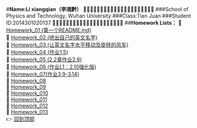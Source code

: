 #**Name:Li xiangqian（李湘黔）**
:dolphin::dolphin::dolphin::dolphin::dolphin::dolphin::dolphin::dolphin::dolphin::dolphin::dolphin::dolphin::dolphin::dolphin::dolphin::dolphin::dolphin::dolphin::dolphin::dolphin::dolphin:
###School of Physics and Technology, Wuhan University
###Class:Tian Juan
###Student ID:2014301020137
:dolphin::dolphin::dolphin::dolphin::dolphin::dolphin::dolphin::dolphin::dolphin::dolphin::dolphin::dolphin::dolphin::dolphin::dolphin::dolphin::dolphin::dolphin::dolphin::dolphin::dolphin:
##**Homework Lists：**
:paperclip: [Homework_01 (第一个README.md)](https://github.com/kolir/compuational_physics_N2014301020137/blob/master/Exercise_01.md "Finished")<br>
:paperclip: [Homework_02 (拼出自己的英文名字)](https://github.com/kolir/compuational_physics_N2014301020137/blob/master/Chapter-1/Exercise_02.md "Finished")<br>
:paperclip: [Homework_03 (让英文名字水平移动及旋转的风车)](https://github.com/kolir/compuational_physics_N2014301020137/blob/master/Chapter-1/Exercise_03.md "Finished")<br>
:paperclip: [Homework_04 (作业1.5) ](https://github.com/kolir/compuational_physics_N2014301020137/blob/master/Chapter-1/Exercise_04.md "finished")<br>
:paperclip: [Homework_05 (2.2章作业2.6)](https://github.com/kolir/compuational_physics_N2014301020137/blob/master/Chapter_2/Exercise_05.md "finished")<br>
:paperclip: [Homework_06 (作业L1：2.10强化版)](https://github.com/kolir/compuational_physics_N2014301020137/blob/master/Chapter_2/Exercise_06.md "finished")<br>
:paperclip: [Homework_07(作业3.9-3.14)](https://github.com/kolir/compuational_physics_N2014301020137/blob/master/Chapter-3/Exercise_07.md "finished")<br>
:paperclip: [Homework_08]( "nope")<br>
:paperclip: [Homework_09]( "nope")<br>
:paperclip: [Homework_010]( "nope")<br>
:paperclip: [Homework_011]( "nope")<br>
:paperclip: [Homework_012]( "nope")<br>
:paperclip: [Homework_013]( "nope")<br>
:point_right: [回到顶部](#readme) 
